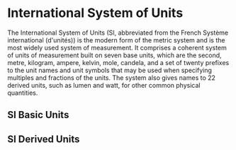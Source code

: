 # International System of Units
The International System of Units (SI, abbreviated from the French Système international (d'unités)) is the modern form of the metric system and is the most widely used system of measurement. It comprises a coherent system of units of measurement built on seven base units, which are the second, metre, kilogram, ampere, kelvin, mole, candela, and a set of twenty prefixes to the unit names and unit symbols that may be used when specifying multiples and fractions of the units. The system also gives names to 22 derived units, such as lumen and watt, for other common physical quantities.

## SI Basic Units


## SI Derived Units

